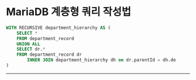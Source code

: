 

# MariaDB 계층형 쿼리 작성법

```sql
WITH RECURSIVE department_hierarchy AS (
	SELECT *
	FROM department_record 
	UNION ALL 
	SELECT dr.*
	FROM department_record dr
		INNER JOIN department_hierarchy dh on dr.parentId = dh.de
)
```

---
